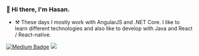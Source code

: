 ### 👋 Hi there, I'm Hasan. 

- :hammer_and_pick: These days I mostly work with AngularJS and .NET Core. I like to learn different technologies and also like to develop with Java and React / React-native.


[![Medium Badge](https://img.shields.io/badge/-Medium-757575?style=flat-quare&labelColor=757575&logo=Medium&logoColor=white&link=https://hasandogn.medium.com/)](https://hasandogn.medium.com/) 
 <a href="https://www.linkedin.com/in/hasandogn80/"><img src="https://img.shields.io/badge/linkedin-0077B5.svg?style=for-the-badge&logo=linkedin&logoColor=white"/></a>


  
  
  

<!--
**hasandogn/hasandogn** is a ✨ _special_ ✨ repository because its `README.md` (this file) appears on your GitHub profile.
---
